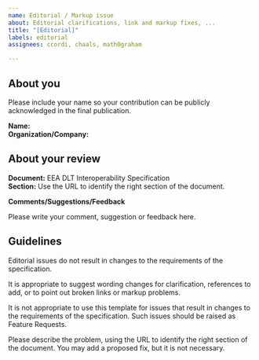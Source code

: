 ```yaml
---
name: Editorial / Markup issue
about: Editorial clarifications, link and markup fixes, ...
title: "[Editorial]"
labels: editorial
assignees: ccordi, chaals, math0graham

---
```


## About you

Please include your name so your contribution can be publicly acknowledged in the final publication.

**Name:** </br>
**Organization/Company:**</br>

## About your review

**Document:** EEA DLT Interoperability Specification</br>
**Section:** Use the URL to identify the right section of the document. </br>

**Comments/Suggestions/Feedback**

Please write your comment, suggestion or feedback here.

## Guidelines

Editorial issues do not result in changes to the requirements of the specification.

It is appropriate to suggest wording changes for clarification, references to add, or to point out broken links or markup problems.

It is not appropriate to use this template for issues that result in changes to the requirements of the specification. Such issues should be raised as Feature Requests.

Please describe the problem, using the URL to identify the right section of the document. You may add a proposed fix, but it is not necessary.



